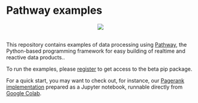 # Pathway examples

<div align="center">
  <img src="https://pathway.com/logo-light.svg" /><br /><br />
</div>

This repository contains examples of data processing using [Pathway](https://pathway.com/developers/documentation/introduction/welcome), the Python-based programming framework for easy building of realtime and reactive data products.. 

To run the examples, please [register](https://pathway.com/developers/documentation/introduction/installation-and-first-steps) to get access to the beta pip package.

For a quick start, you may want to check out, for instance, our [Pagerank implementation](notebooks/pagerank.ipynb) prepared as a Jupyter notebook, runnable directly from [Google Colab](https://github.com/pathwaycom/pathway-examples/blob/main/notebooks/pagerank_colab.ipynb).
